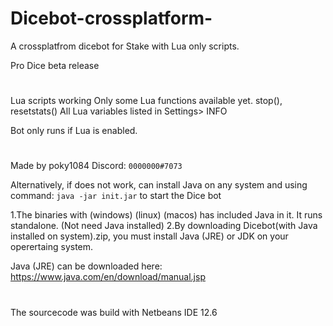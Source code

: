 # Dicebot-crossplatform-
A crossplatfrom dicebot for Stake with Lua only scripts.

Pro Dice beta release

#
Lua scripts working
Only some Lua functions available yet. stop(), resetstats()
All Lua variables listed in Settings> INFO

Bot only runs if Lua is enabled.

#
Made by poky1084
Discord: `0000000#7073`


Alternatively, if does not work, can install Java on any system and using command: `java -jar init.jar`
to start the Dice bot

1.The binaries with (windows) (linux) (macos) has included Java in it. It runs standalone. (Not need Java installed)
2.By downloading Dicebot(with Java installed on system).zip, you must install Java (JRE) or JDK on your operertaing system.


Java (JRE) can be downloaded here:
https://www.java.com/en/download/manual.jsp

#
The sourcecode was build with Netbeans IDE 12.6
